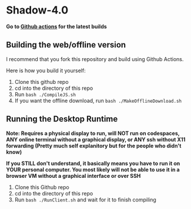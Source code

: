 # Shadow-4.0

**Go to [Github actions](https://github.com/{{github.repository}}/actions) for the latest builds**

## Building the web/offline version

I recommend that you fork this repository and build using Github Actions.

Here is how you build it yourself:

1. Clone this github repo
2. cd into the directory of this repo
3. Run `bash ./CompileJS.sh`
5. If you want the offline download, run `bash ./MakeOfflineDownload.sh`

## Running the Desktop Runtime

**Note: Requires a physical display to run, will NOT run on codespaces, ANY online terminal without a graphical display, or ANY ssh without X11 forwarding (Pretty much self explanitory but for the people who didn't know)**

**If you STILL don't understand, it basically means you have to run it on YOUR personal computer. You most likely will not be able to use it in a browser VM without a graphical interface or over SSH**

1. Clone this Github repo
2. cd into the directory of this repo
3. Run `bash ./RunClient.sh` and wait for it to finish compiling
